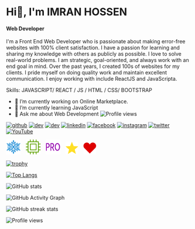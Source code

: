 

# Hi👋, I'm IMRAN HOSSEN
#### Web Developer


I'm a Front End Web Developer who is passionate about
making error-free websites with 100% client satisfaction. I have a passion for learning and sharing my knowledge with others as publicly as possible. I love to solve real-world problems. I am strategic, goal-oriented, and always work with an end goal in mind. Over the past years, I created 100s of websites for my clients. I pride myself on doing quality work and maintain excellent communication. I enjoy working with include ReactJS and JavaScripta.

Skills: JAVASCRIPT/ REACT / JS / HTML / CSS/ BOOTSTRAP

- 🔭 I’m currently working on Online Marketplace. 
- 🌱 I’m currently learning JavaScript 
- 💬 Ask me about Web Development 
![Profile views](https://gpvc.arturio.dev/ImRanKhan81m) 

[<img src='https://cdn.jsdelivr.net/npm/simple-icons@3.0.1/icons/github.svg' alt='github' height='40'>](https://github.com/ImRanKhan81m)  [<img src='https://cdn.jsdelivr.net/npm/simple-icons@3.0.1/icons/dev-dot-to.svg' alt='dev' height='40'>](https://dev.to/ImRanKhan81m)  [<img src='https://cdn.jsdelivr.net/npm/simple-icons@3.0.1/icons/hashnode.svg' alt='dev' height='40'>](ImRanKhan81m)  [<img src='https://cdn.jsdelivr.net/npm/simple-icons@3.0.1/icons/linkedin.svg' alt='linkedin' height='40'>](https://www.linkedin.com/in/ImRanKhan81m/)  [<img src='https://cdn.jsdelivr.net/npm/simple-icons@3.0.1/icons/facebook.svg' alt='facebook' height='40'>](https://www.facebook.com/ImRanKhan81m)  [<img src='https://cdn.jsdelivr.net/npm/simple-icons@3.0.1/icons/instagram.svg' alt='instagram' height='40'>](https://www.instagram.com/ImRanKhan81m/)  [<img src='https://cdn.jsdelivr.net/npm/simple-icons@3.0.1/icons/twitter.svg' alt='twitter' height='40'>](https://twitter.com/ImRanKhan81m)  [<img src='https://cdn.jsdelivr.net/npm/simple-icons@3.0.1/icons/youtube.svg' alt='YouTube' height='40'>](https://www.youtube.com/channel/ImRanKhan81m)  

<a href='https://archiveprogram.github.com/'><img src='https://raw.githubusercontent.com/acervenky/animated-github-badges/master/assets/acbadge.gif' width='40' height='40'></a> <a href='https://docs.github.com/en/developers'><img src='https://raw.githubusercontent.com/acervenky/animated-github-badges/master/assets/devbadge.gif' width='40' height='40'></a> <a href='https://github.com/pricing'><img src='https://raw.githubusercontent.com/acervenky/animated-github-badges/master/assets/pro.gif' width='40' height='40'></a> <a href='https://stars.github.com/'><img src='https://raw.githubusercontent.com/acervenky/animated-github-badges/master/assets/starbadge.gif' width='35' height='35'></a> <a href='https://docs.github.com/en/github/supporting-the-open-source-community-with-github-sponsors'><img src='https://raw.githubusercontent.com/acervenky/animated-github-badges/master/assets/sponsorbadge.gif' width='35' height='35'></a> 

[![trophy](https://github-profile-trophy.vercel.app/?username=ImRanKhan81m)](https://github.com/ryo-ma/github-profile-trophy)

[![Top Langs](https://github-readme-stats.vercel.app/api/top-langs/?username=ImRanKhan81m)](https://github.com/anuraghazra/github-readme-stats)

![GitHub stats](https://github-readme-stats.vercel.app/api?username=ImRanKhan81m&show_icons=true&count_private=true)  

![GitHub Activity Graph](https://activity-graph.herokuapp.com/graph?username=ImRanKhan81m)  

![GitHub streak stats](https://github-readme-streak-stats.herokuapp.com/?user=ImRanKhan81m)  

![Profile views](https://gpvc.arturio.dev/ImRanKhan81m)  
